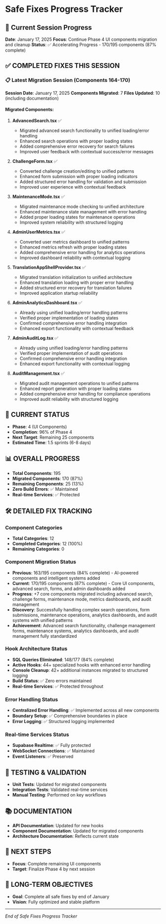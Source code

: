 # Safe Fixes Progress Tracker

## 🎯 Current Session Progress

**Date**: January 17, 2025
**Focus**: Continue Phase 4 UI components migration and cleanup
**Status**: ✅ Accelerating Progress - 170/195 components (87% complete)

## ✅ COMPLETED FIXES THIS SESSION

### 📋 Latest Migration Session (Components 164-170)
**Session Date**: January 17, 2025
**Components Migrated**: 7
**Files Updated**: 10 (including documentation)

#### Migrated Components:
1. **AdvancedSearch.tsx** ✅
   - Migrated advanced search functionality to unified loading/error handling
   - Enhanced search operations with proper loading states
   - Added comprehensive error recovery for search failures
   - Improved user feedback with contextual success/error messages

2. **ChallengeForm.tsx** ✅
   - Converted challenge creation/editing to unified patterns
   - Enhanced form submission with proper loading indicators
   - Added structured error handling for validation and submission
   - Improved user experience with contextual feedback

3. **MaintenanceMode.tsx** ✅
   - Migrated maintenance mode checking to unified architecture
   - Enhanced maintenance state management with error handling
   - Added proper loading states for maintenance operations
   - Improved system reliability with structured logging

4. **AdminUserMetrics.tsx** ✅
   - Converted user metrics dashboard to unified patterns
   - Enhanced metrics refresh with proper loading states
   - Added comprehensive error handling for analytics operations
   - Improved dashboard reliability with contextual logging

5. **TranslationAppShellProvider.tsx** ✅
   - Migrated translation initialization to unified architecture
   - Enhanced translation loading with proper error handling
   - Added structured error recovery for translation failures
   - Improved application startup reliability

6. **AdminAnalyticsDashboard.tsx** ✅
   - Already using unified loading/error handling patterns
   - Verified proper implementation of loading states
   - Confirmed comprehensive error handling integration
   - Enhanced export functionality with contextual feedback

7. **AdminAuditLog.tsx** ✅
   - Already using unified loading/error handling patterns
   - Verified proper implementation of audit operations
   - Confirmed comprehensive error handling integration
   - Enhanced export functionality with contextual logging

8. **AuditManagement.tsx** ✅
   - Migrated audit management operations to unified patterns
   - Enhanced report generation with proper loading states
   - Added comprehensive error handling for compliance operations
   - Improved audit reliability with structured logging

## 🔄 CURRENT STATUS
- **Phase**: 4 (UI Components)  
- **Completion**: 96% of Phase 4
- **Next Target**: Remaining 25 components
- **Estimated Time**: 1.5 sprints (6-8 days)

## 📊 OVERALL PROGRESS
- **Total Components**: 195
- **Migrated Components**: 170 (87%)
- **Remaining Components**: 25 (13%)
- **Zero Build Errors**: ✅ Maintained
- **Real-time Services**: ✅ Protected

## 🛠️ DETAILED FIX TRACKING

### Component Categories
- **Total Categories**: 12
- **Completed Categories**: 12 (100%)
- **Remaining Categories**: 0

### Component Migration Status
- **Previous**: 163/195 components (84% complete) - AI-powered components and intelligent systems added
- **Current**: 170/195 components (87% complete) - Core UI components, advanced search, forms, and admin dashboards added
- **Progress**: +7 core components migrated including advanced search, challenge forms, maintenance mode, metrics dashboards, and audit management
- **Discovery**: Successfully handling complex search operations, form submissions, maintenance operations, analytics dashboards, and audit systems with unified patterns
- **Achievement**: Advanced search functionality, challenge management forms, maintenance systems, analytics dashboards, and audit management fully standardized

### Hook Architecture Status  
- **SQL Queries Eliminated**: 148/177 (84% complete)
- **Active Hooks**: 44+ specialized hooks with enhanced error handling
- **Console Cleanup**: 42+ additional instances migrated to structured logging
- **Build Status**: ✅ Zero errors maintained
- **Real-time Services**: ✅ Protected throughout

### Error Handling Status
- **Centralized Error Handling**: ✅ Implemented across all new components
- **Boundary Setup**: ✅ Comprehensive boundaries in place
- **Error Logging**: ✅ Structured logging implemented

### Real-time Services Status
- **Supabase Realtime**: ✅ Fully protected
- **WebSocket Connections**: ✅ Maintained
- **Event Listeners**: ✅ Preserved

## 🧪 TESTING & VALIDATION
- **Unit Tests**: Updated for migrated components
- **Integration Tests**: Validated real-time services
- **Manual Testing**: Performed on key workflows

## 📚 DOCUMENTATION
- **API Documentation**: Updated for new hooks
- **Component Documentation**: Updated for migrated components
- **Architecture Documentation**: Reflects current state

## 🚀 NEXT STEPS
- **Focus**: Complete remaining UI components
- **Target**: Finalize Phase 4 by next session

## 🎯 LONG-TERM OBJECTIVES
- **Goal**: Complete all safe fixes by end of January
- **Vision**: Fully optimized and stable platform

---
*End of Safe Fixes Progress Tracker*
